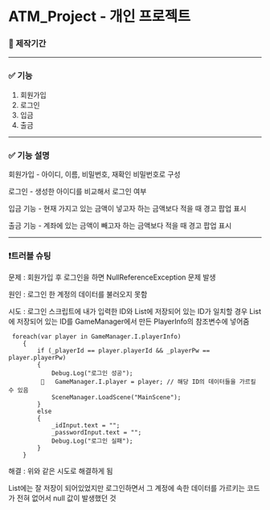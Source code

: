 # ATM_Project - 개인 프로젝트
 
### 📆 제작기간 

----

### ✅ 기능

1. 회원가입
2. 로그인
3. 입금
4. 출금

----

### ✅ 기능 설명


회원가입 - 아이디, 이름, 비밀번호, 재확인 비밀번호로 구성 

로그인 - 생성한 아이디를 비교해서 로그인 여부  


입금 기능 - 현재 가지고 있는 금액이 넣고자 하는 금액보다 적을 때 경고 팝업 표시 


출금 기능 - 계좌에 있는 금액이 빼고자 하는 금액보다 적을 때 경고 팝업 표시   

----

### ❗트러블 슈팅

문제 : 회원가입 후 로그인을 하면 NullReferenceException 문제 발생

원인 : 로그인 한 계정의 데이터를 불러오지 못함

시도 : 로그인 스크립트에 내가 입력한 ID와 List에 저장되어 있는 ID가 일치할 경우 List에 저장되어 있는 ID를 GameManager에서 만든 PlayerInfo의 참조변수에 넣어줌    

```
 foreach(var player in GameManager.I.playerInfo)
    {
        if (_playerId == player.playerId && _playerPw == player.playerPw)
        {
            Debug.Log("로그인 성공");
         📌   GameManager.I.player = player; // 해당 ID의 데이터들을 가르킬 수 있음
            SceneManager.LoadScene("MainScene");
        }
        else
        {
            _idInput.text = "";
            _passwordInput.text = "";
            Debug.Log("로그인 실패");
        }
    } 
```


해결 : 위와 같은 시도로 해결하게 됨  

List에는 잘 저장이 되어있었지만 로그인하면서 그 계정에 속한 데이터를 가르키는 코드가 전혀 없어서 null 값이 발생했던 것





   
